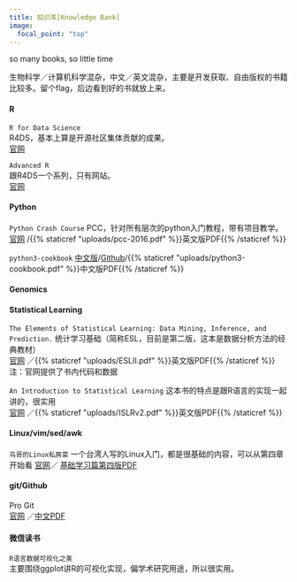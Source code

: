 ```yaml
---
title: 知识库[Knowledge Bank]  
image:
  focal_point: "top"
---
```

so many books, so little time
<!--more-->
生物科学／计算机科学混杂，中文／英文混杂，主要是开发获取、自由版权的书籍比较多。留个flag，后边看到好的书就放上来。
#### R
`R for Data Science`   
R4DS，基本上算是开源社区集体贡献的成果。  
[官网](https://r4ds.had.co.nz/) 

`Advanced R`   
跟R4DS一个系列，只有网站。  
[官网](https://adv-r.hadley.nz/index.html) 


#### Python
`Python Crash Course`
PCC，针对所有层次的python入门教程，带有项目教学。
[官网](https://ehmatthes.github.io/pcc/) /{{% staticref "uploads/pcc-2016.pdf" %}}英文版PDF{{% /staticref %}}

`python3-cookbook`
[中文版](https://python3-cookbook.readthedocs.io/zh_CN/latest/index.html)/[Github](https://github.com/yidao620c/python3-cookbook)/{{% staticref "uploads/python3-cookbook.pdf" %}}中文版PDF{{% /staticref %}}

#### Genomics

#### Statistical Learning
`The Elements of Statistical Learning: Data Mining, Inference, and Prediction.`
统计学习基础（简称ESL，目前是第二版，这本是数据分析方法的经典教材）  
[官网](https://www.ebi.ac.uk/metagenomics/) ／{{% staticref "uploads/ESLII.pdf" %}}英文版PDF{{% /staticref %}}
注：官网提供了书内代码和数据


`An Introduction to Statistical Learning`
这本书的特点是跟R语言的实现一起讲的，很实用  
[官网](https://www.statlearning.com/) ／{{% staticref "uploads/ISLRv2.pdf" %}}英文版PDF{{% /staticref %}}

#### Linux/vim/sed/awk
`鸟哥的Linux私房菜` 一个台湾人写的Linux入门，都是很基础的内容，可以从第四章开始看
[官网](http://cn.linux.vbird.org/)／ [基础学习篇第四版PDF](static/uploads/vbird-linux-basic-4e.pdf) 

#### git/Github
Pro Git   
[官网](https://dz2904.gitbooks.io/progit2-gitbook/content/) ／[中文PDF](static/uploads/progit-zh-v2.1.1.pdf) 

#### 微信读书
`R语言数据可视化之美`  
主要围绕ggplot讲R的可视化实现，偏学术研究用途，所以很实用。




